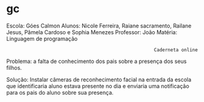 # gc
Escola: Góes Calmon 
Alunos: Nicole Ferreira, Raiane sacramento, Railane Jesus, Pâmela Cardoso e Sophia Menezes 
Professor: João 
Matéria: Linguagem de programação
            
                                                          Caderneta online

Problema: a falta de conhecimento dos pais sobre a presença dos seus filhos.

Solução: Instalar câmeras de reconhecimento facial na entrada da escola que identificaria aluno estava presente no dia e enviaria uma notificação para os pais do aluno sobre sua presença. 
